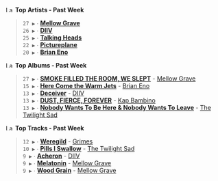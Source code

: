 <!--START_LASTFM_ARTISTS:{"period": "7day", "rows": 5}-->
<a href="https://last.fm" target="_blank"><img src="https://user-images.githubusercontent.com/17434202/215290617-e793598d-d7c9-428f-9975-156db1ba89cc.svg" alt="Last.fm Logo" width="18" height="13"/></a> **Top Artists - Past Week**

> `27 ▶️` ∙ **[Mellow Grave](https://www.last.fm/music/Mellow+Grave)**<br/>
> `26 ▶️` ∙ **[DIIV](https://www.last.fm/music/DIIV)**<br/>
> `25 ▶️` ∙ **[Talking Heads](https://www.last.fm/music/Talking+Heads)**<br/>
> `22 ▶️` ∙ **[Pictureplane](https://www.last.fm/music/Pictureplane)**<br/>
> `20 ▶️` ∙ **[Brian Eno](https://www.last.fm/music/Brian+Eno)**<br/>
<!--END_LASTFM_ARTISTS-->

<!--START_LASTFM_ALBUMS:{"period": "7day", "rows": 5}-->
<a href="https://last.fm" target="_blank"><img src="https://user-images.githubusercontent.com/17434202/215290617-e793598d-d7c9-428f-9975-156db1ba89cc.svg" alt="Last.fm Logo" width="18" height="13"/></a> **Top Albums - Past Week**

> `27 ▶️` ∙ **[SMOKE FILLED THE ROOM, WE SLEPT](https://www.last.fm/music/Mellow+Grave/SMOKE+FILLED+THE+ROOM,+WE+SLEPT)** - [Mellow Grave](https://www.last.fm/music/Mellow+Grave)<br/>
> `15 ▶️` ∙ **[Here Come the Warm Jets](https://www.last.fm/music/Brian+Eno/Here+Come+the+Warm+Jets)** - [Brian Eno](https://www.last.fm/music/Brian+Eno)<br/>
> `13 ▶️` ∙ **[Deceiver](https://www.last.fm/music/DIIV/Deceiver)** - [DIIV](https://www.last.fm/music/DIIV)<br/>
> `13 ▶️` ∙ **[DUST, FIERCE, FOREVER](https://www.last.fm/music/Kap+Bambino/DUST,+FIERCE,+FOREVER)** - [Kap Bambino](https://www.last.fm/music/Kap+Bambino)<br/>
> `13 ▶️` ∙ **[Nobody Wants To Be Here & Nobody Wants To Leave](https://www.last.fm/music/The+Twilight+Sad/Nobody+Wants+To+Be+Here+&+Nobody+Wants+To+Leave)** - [The Twilight Sad](https://www.last.fm/music/The+Twilight+Sad)<br/>
<!--END_LASTFM_ALBUMS-->

<!--START_LASTFM_TRACKS:{"period": "7day", "rows": 5}-->
<a href="https://last.fm" target="_blank"><img src="https://user-images.githubusercontent.com/17434202/215290617-e793598d-d7c9-428f-9975-156db1ba89cc.svg" alt="Last.fm Logo" width="18" height="13"/></a> **Top Tracks - Past Week**

> `12 ▶️` ∙ **[Weregild](https://www.last.fm/music/Grimes/_/Weregild)** - [Grimes](https://www.last.fm/music/Grimes)<br/>
> `10 ▶️` ∙ **[Pills I Swallow](https://www.last.fm/music/The+Twilight+Sad/_/Pills+I+Swallow)** - [The Twilight Sad](https://www.last.fm/music/The+Twilight+Sad)<br/>
> `9 ▶️` ∙ **[Acheron](https://www.last.fm/music/DIIV/_/Acheron)** - [DIIV](https://www.last.fm/music/DIIV)<br/>
> `9 ▶️` ∙ **[Melatonin](https://www.last.fm/music/Mellow+Grave/_/Melatonin)** - [Mellow Grave](https://www.last.fm/music/Mellow+Grave)<br/>
> `9 ▶️` ∙ **[Wood Grain](https://www.last.fm/music/Mellow+Grave/_/Wood+Grain)** - [Mellow Grave](https://www.last.fm/music/Mellow+Grave)<br/>
<!--END_LASTFM_TRACKS-->